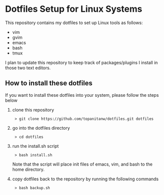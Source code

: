 # Dotfiles Setup for Linux Systems

This repository contains my dotfiles to set up Linux tools as follows: 

* vim 
* gvim
* emacs 
* bash
* tmux 
   
I plan to update this repository to keep track of packages/plugins I install in those two text editors.

## How to install these dotfiles

If you want to install these dotfiles into your system, please follow the steps below

1. clone this repository
        
        > git clone https://github.com/topanitanw/dotfiles.git dotfiles
        
2. go into the dotfiles directory
    
        > cd dotfiles 
        
3. run the install.sh script
    
        > bash install.sh
        
    Note that the script will place init files of emacs, vim, and bash to the home directory.
       
4. copy dotfiles back to the repository by running the following commands
    
        > bash backup.sh
